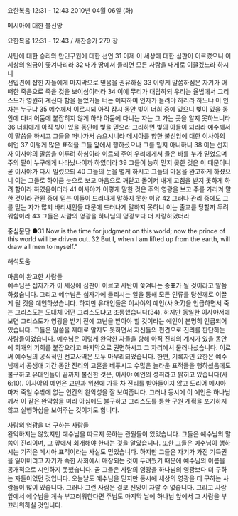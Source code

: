 요한복음 12:31 - 12:43 
2010년 04월 06일 (화)

메시아에 대한 불신앙



요한복음 12:31 - 12:43 / 새찬송가 279 장


사탄에 대한 승리와 만민구원에 대한 선언
31 이제 이 세상에 대한 심판이 이르렀으니 이 세상의 임금이 쫓겨나리라 32 내가 땅에서 들리면 모든 사람을 내게로 이끌겠노라 하시니  
선입견에 잡힌 자들에게 마지막으로 믿음을 권유하심
33 이렇게 말씀하심은 자기가 어떠한 죽음으로 죽을 것을 보이심이러라 34 이에 무리가 대답하되 우리는 율법에서 그리스도가 영원히 계신다 함을 들었거늘 너는 어찌하여 인자가 들려야 하리라 하느냐 이 인자는 누구냐 35 예수께서 이르시되 아직 잠시 동안 빛이 너희 중에 있으니 빛이 있을 동안에 다녀 어둠에 붙잡히지 않게 하라 어둠에 다니는 자는 그 가는 곳을 알지 못하느니라 36 너희에게 아직 빛이 있을 동안에 빛을 믿으라 그리하면 빛의 아들이 되리라 예수께서 이 말씀을 하시고 그들을 떠나가서 숨으시니라 
메시아를 향한 불신앙에 대한 이사야의 예언 
37 이렇게 많은 표적을 그들 앞에서 행하셨으나 그를 믿지 아니하니 38 이는 선지자 이사야의 말씀을 이루려 하심이라 이르되 주여 우리에게서 들은 바를 누가 믿었으며 주의 팔이 누구에게 나타났나이까 하였더라 39 그들이 능히 믿지 못한 것은 이 때문이니 곧 이사야가 다시 일렀으되 40 그들의 눈을 멀게 하시고 그들의 마음을 완고하게 하셨으니 이는 그들로 하여금 눈으로 보고 마음으로 깨닫고 돌이켜 내게 고침을 받지 못하게 하려 함이라 하였음이더라 41 이사야가 이렇게 말한 것은 주의 영광을 보고 주를 가리켜 말한 것이라 
관원 중에 믿는 이들이 드러나게 말하지 못한 이유
42 그러나 관리 중에도 그를 믿는 자가 많되 바리새인들 때문에 드러나게 말하지 못하니 이는 출교를 당할까 두려워함이라 43 그들은 사람의 영광을 하나님의 영광보다 더 사랑하였더라 

중심문단 ●31 Now is the time for judgment on this world; now the prince of this world will be driven out. 32 But I, when I am lifted up from the earth, will draw all men to myself."

해석도움





마음이 완고한 사람들  
예수님은 십자가가 이 세상에 심판이 이르고 사탄이 쫓겨나는 증표가 될 것이라고 말씀하셨습니다. 그리고 예수님은 십자가에 들리시는 일을 통해 모든 인류를 당신께로 이끌게 될 것을 예언하셨습니다. 하지만 유대인들은 이사야의 예언(사 9:7)을 언급하면서 죽는 그리스도는 도대체 어떤 그리스도냐고 조롱했습니다(34). 하지만 동일한 이사야서에 보면 그리스도가 영광을 받기 전에 고난을 받아야 할 것이라는 예언이 분명히 언급되어 있습니다. 그들은 말씀을 제대로 알지도 못하면서 자신들의 편견으로 진리를 판단하는 사람들이었습니다. 예수님은 이렇게 완악한 자들을 향해 아직 진리의 계시가 있을 동안에 회개의 기회를 붙잡으라고 마지막으로 권면하시고 그 자리에서 물러나셨습니다. 이로써 예수님의 공식적인 선교사역은 모두 마무리되었습니다. 한편, 기록자인 요한은 예수님께서 공생애 기간 동안 진리의 교훈을 베푸시고 수많은 놀라운 표적들을 행하셨음에도 불구하고 유대인들이 끝까지 불신한 것은, 이사야 예언의 성취라고 밝히고 있습니다(사 6:10). 이사야의 예언은 교만과 위선에 가득 차 진리를 받아들이지 않고 도리어 메시아마저 죽일 수밖에 없는 인간의 완악성을 잘 보여줍니다. 그러나 동시에 이 예언은 하나님께서 이 같은 완악함을 미리 아심에도 불구하고 그리스도를 통한 구원 계획을 포기하지 않고 실행하심을 보여주는 것이기도 합니다.  

사람의 영광을 더 구하는 사람들  
완악하지는 않았지만 예수님을 따르지 못하는 관원들이 있었습니다. 그들은 예수님의 말씀이 진리이며, 그 앞에서 회개해야 한다는 것을 알았습니다. 또한 그들은 예수님이 행하시는 기적은 메시아 표적이라는 사실도 믿었습니다. 하지만 그들은 자기가 가진 기득권을 잃어버리고 자기가 속한 사회에서 매장되는 것이 두려웠기 때문에 예수님의 이름을 공개적으로 시인하지 못했습니다. 곧 그들은 사람의 영광을 하나님의 영광보다 더 구하는 자들이었던 것입니다. 오늘날도 예수님을 믿지만 동시에 세상의 영광을 더 구하는 사람들이 많이 있습니다. 그러나 그런 사람은 결코 신앙이 자랄 수 없습니다. 그리고 사람 앞에서 예수님을 계속 부끄러워한다면 주님도 마지막 날에 하나님 앞에서 그 사람을 부끄러워하실 것입니다.